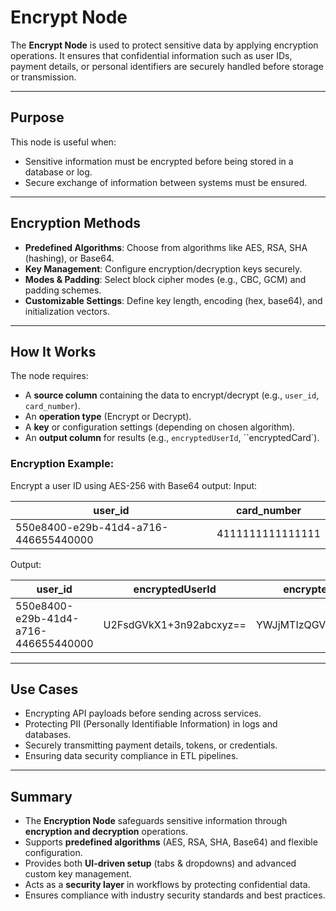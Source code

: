 # Encrypt Node

The **Encrypt Node** is used to protect sensitive data by applying encryption operations. It ensures that confidential information such as user IDs, payment details, or personal identifiers are securely handled before storage or transmission.

---

## Purpose

This node is useful when:

* Sensitive information must be encrypted before being stored in a database or log.
* Secure exchange of information between systems must be ensured.

---

## Encryption Methods

* **Predefined Algorithms**: Choose from algorithms like AES, RSA, SHA (hashing), or Base64.
* **Key Management**: Configure encryption/decryption keys securely.
* **Modes & Padding**: Select block cipher modes (e.g., CBC, GCM) and padding schemes.
* **Customizable Settings**: Define key length, encoding (hex, base64), and initialization vectors.

---

## How It Works

The node requires:

* A **source column** containing the data to encrypt/decrypt (e.g., `user_id`, `card_number`).
* An **operation type** (Encrypt or Decrypt).
* A **key** or configuration settings (depending on chosen algorithm).
* An **output column** for results (e.g., `encryptedUserId`, ``encryptedCard`).

### Encryption Example:

Encrypt a user ID using AES-256 with Base64 output:
Input:

| user\_id                             | card\_number     |
| ------------------------------------ | ---------------- |
| 550e8400-e29b-41d4-a716-446655440000 | 4111111111111111 |

Output:

| user\_id                             | encryptedUserId         | encryptedCard        |
| ------------------------------------ | ----------------------- | -------------------- |
| 550e8400-e29b-41d4-a716-446655440000 | U2FsdGVkX1+3n92abcxyz== | YWJjMTIzQGVuY3J5cHQ= |

---

## Use Cases

* Encrypting API payloads before sending across services.
* Protecting PII (Personally Identifiable Information) in logs and databases.
* Securely transmitting payment details, tokens, or credentials.
* Ensuring data security compliance in ETL pipelines.

---

## Summary

* The **Encryption Node** safeguards sensitive information through **encryption and decryption** operations.
* Supports **predefined algorithms** (AES, RSA, SHA, Base64) and flexible configuration.
* Provides both **UI-driven setup** (tabs & dropdowns) and advanced custom key management.
* Acts as a **security layer** in workflows by protecting confidential data.
* Ensures compliance with industry security standards and best practices.


